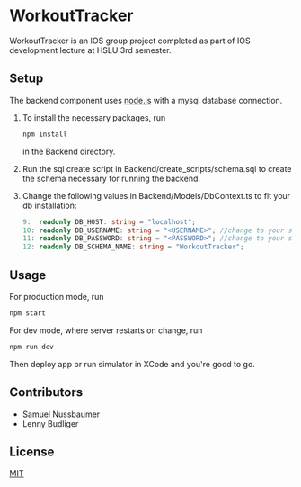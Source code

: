 # WorkoutTracker
WorkoutTracker is an IOS group project completed as part of IOS development lecture at HSLU 3rd semester.
## Setup
The backend component uses [node.js](https://nodejs.org/en/) with a mysql database connection.

1. To install the necessary packages, run

    ```bash
    npm install
    ```
    in the Backend directory.

2. Run the sql create script in Backend/create_scripts/schema.sql 
to create the schema necessary for running the backend.

3. Change the following values in Backend/Models/DbContext.ts to fit your db installation:

    ```typescript
    9:  readonly DB_HOST: string = "localhost";
    10: readonly DB_USERNAME: string = "<USERNAME>"; //change to your sql user
    11: readonly DB_PASSWORD: string = "<PASSWORD>"; //change to your sql user password
    12: readonly DB_SCHEMA_NAME: string = "WorkoutTracker";
    ```
## Usage
For production mode, run
```bash
npm start
```

For dev mode, where server restarts on change, run
```bash
npm run dev
```
Then deploy app or run simulator in XCode and you're good to go.


## Contributors
- Samuel Nussbaumer
- Lenny Budliger

## License

[MIT](https://choosealicense.com/licenses/mit/)
